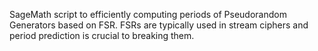 SageMath script to efficiently computing periods of Pseudorandom Generators based on FSR. FSRs are typically used in stream ciphers and period prediction is crucial to breaking them.

